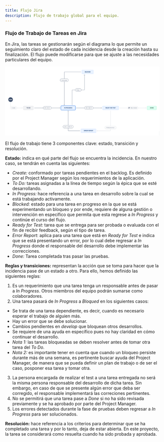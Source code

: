 ```yaml
---
title: Flujo Jira
description: Flujo de trabajo global para el equipo.
---
```


### Flujo de Trabajo de Tareas en Jira
En Jira, las tareas se gestionarán según el diagrama lo que permite un seguimiento claro del estado de cada incidencia desde la creación hasta su finalización. El flujo puede modificarse para que se ajuste a las necesidades particulares del equipo.

![Diagrama de flujo de trabajo en Jira](/src/assets/flujoTrabajoJira.png)

El flujo de trabajo tiene 3 componentes clave: estado, transición y resolución.

**Estado:** indica en qué parte del flujo se encuentra la incidencia. En nuestro caso, se tendrán en cuenta las siguientes:

- *Create:* conformado por tareas pendientes en el backlog. Es definido por el Project Manager según los requerimientos de la aplicación.
- *To Do:* tareas asignadas a la línea de tiempo según la épica que se esté desarrollando. 
- *In Progress:* hace referencia a una tarea en desarrollo sobre la cual se está trabajando activamente.
- *Blocked:* estado para una tarea en progreso en la que se está experimentando un bloqueo y por ende, requiere de alguna gestión o intervención en específico que permita que esta regrese a *In Progress* y continúe el curso del flujo.
- *Ready for Test:* tarea que se entrega para ser probada o evaluada con el fin de recibir feedback, según el tipo de tarea.
- *Error Report*: aplica para una tarea que está en *Ready for Test* e indica que se está presentando un error, por lo cual debe regresar a *In Progress* donde el responsable del desarrollo debe implementar las correcciones.
- *Done:* Tarea completada tras pasar las pruebas.

**Reglas y transiciones:** representan la acción que se toma para hacer que la incidencia pase de un estado a otro. Para ello, hemos definido las siguientes reglas:

1) Es un requerimiento que una tarea tenga un responsable antes de pasar a *In Progress*. Otros miembros del equipo podrán sumarse como colaboradores.
2) Una tarea pasará de *In Progress* a *Bloqued* en los siguientes casos:
- Se trata de una tarea dependiente, es decir, cuando es necesario esperar el trabajo de alguien más.
- Hay un error que se debe solucionar.
- Cambios pendientes en *develop* que bloquean otros desarrollos.
- Se requiere de una ayuda en específico pues no hay claridad en cómo continuar el desarrollo. 
- *Nota 1:* las tareas bloqueadas se deben resolver antes de tomar otra tarea del *To Do*.
- *Nota 2:* es importante tener en cuenta que cuando un bloqueo persiste durante más de una semana, es pertinente buscar ayuda del Project Manager, de manera que se pueda definir un plan de trabajo o de ser el caso, posponer esa tarea y tomar otra.
3) La persona encargada de realizar el test a una tarea entregada no será la misma persona responsable del desarrollo de dicha tarea. Sin embargo, en caso de que se presente algún error que deba ser corregido, el responsable implementará las correciones pertinentes.
4) No se permitirá que una tarea pase a *Done* si no ha sido revisada previamente y se ha aprobado por parte del Project Manager.
5) Los errores detectados durante la fase de pruebas deben regresar a *In Progress* para ser solucionados.

**Resolución:** hace referencia a los criterios para determinar que se ha completado una tarea y por lo tanto, deja de estar abierta. En este proyecto, la tarea se considerará como resuelta cuando ha sido probada y aprobada.